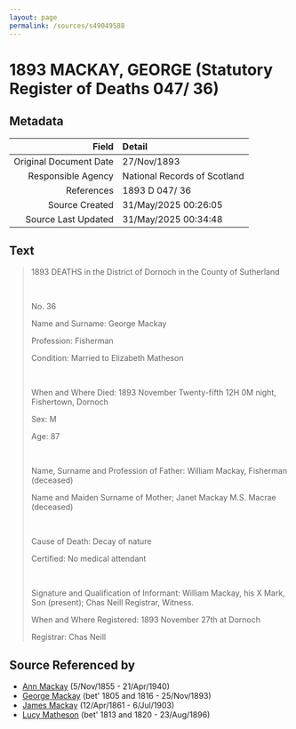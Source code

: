 ```yaml
---
layout: page
permalink: /sources/s49049588
---
```


# 1893 MACKAY, GEORGE (Statutory Register of Deaths 047/ 36)

## Metadata

Field | Detail
---:|:---
Original Document Date | 27/Nov/1893
Responsible Agency | National Records of Scotland
References | 1893 D 047/ 36
Source Created | 31/May/2025 00:26:05
Source Last Updated | 31/May/2025 00:34:48

## Text

> 1893 DEATHS in the District of Dornoch in the County of Sutherland
>
> <br/>
>
> No. 36
>
> Name and Surname: George Mackay
>
> Profession: Fisherman
>
> Condition: Married to Elizabeth Matheson
>
> <br/>
>
> When and Where Died: 1893 November Twenty-fifth 12H 0M night, Fishertown, Dornoch
>
> Sex: M
>
> Age: 87
>
> <br/>
>
> Name, Surname and Profession of Father: William Mackay, Fisherman (deceased)
>
> Name and Maiden Surname of Mother; Janet Mackay M.S. Macrae (deceased)
>
> <br/>
>
> Cause of Death: Decay of nature
>
> Certified: No medical attendant
>
> <br/>
>
> Signature and Qualification of Informant: William Mackay, his X Mark, Son (present); Chas Neill Registrar, Witness.
>
> When and Where Registered: 1893 November 27th at Dornoch
>
> Registrar: Chas Neill
>

## Source Referenced by

* [Ann Mackay](../people/@74868546@-ann-mackay-b1855-11-5-d1940-4-21.md) (5/Nov/1855 - 21/Apr/1940)
* [George Mackay](../people/@33764614@-george-mackay-b1805~1816-d1893-11-25.md) (bet' 1805 and 1816 - 25/Nov/1893)
* [James Mackay](../people/@60572122@-james-mackay-b1861-4-12-d1903-7-6.md) (12/Apr/1861 - 6/Jul/1903)
* [Lucy Matheson](../people/@67811996@-lucy-matheson-b1813~1820-d1896-8-23.md) (bet' 1813 and 1820 - 23/Aug/1896)
